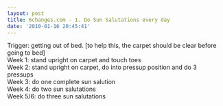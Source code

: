 ```yaml
---
layout: post
title: 6changes.com - 1. Do Sun Salutations every day
date: '2010-01-16 20:45:41'
---
```



Trigger: getting out of bed. [to help this, the carpet should be clear before going to bed]  
 Week 1: stand upright on carpet and touch toes  
 Week 2: stand upright on carpet, do into pressup position and do 3 pressups  
 Week 3: do one complete sun salution  
 Week 4: do two sun salutations  
 Week 5/6: do three sun salutations


